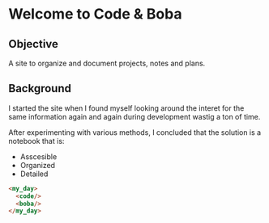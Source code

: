 # Welcome to Code & Boba

## Objective

A site to organize and document projects, notes and plans.

## Background

I started the site when I found myself looking around the interet for the same information again and again during development wastig a ton of time.

After experimenting with various methods, I concluded that the solution is a notebook that is:

- Asscesible
- Organized
- Detailed

```html
<my_day>
  <code/>
  <boba/>
</my_day>
```

<Disqus/>
